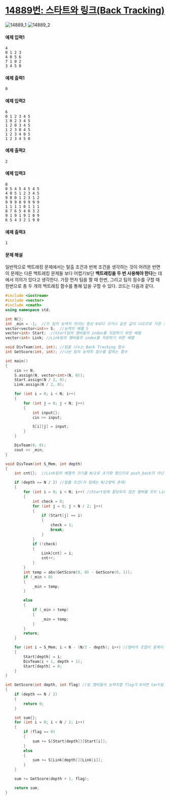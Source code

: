 # [14889번: 스타트와 링크(Back Tracking)](https://www.acmicpc.net/problem/14889)
![14889_1](https://user-images.githubusercontent.com/119858743/214592050-1d0b109f-8d93-4c89-8db4-8fd63efd8af8.PNG)
![14889_2](https://user-images.githubusercontent.com/119858743/214592057-ce9b4e3b-9a43-446b-a17f-0978b8e58e5f.PNG)
#### 예제 입력1
```
4
0 1 2 3
4 0 5 6
7 1 0 2
3 4 5 0
```
#### 예제 출력1
```
0
```
#### 예제 입력2
```
6
0 1 2 3 4 5
1 0 2 3 4 5
1 2 0 3 4 5
1 2 3 0 4 5
1 2 3 4 0 5
1 2 3 4 5 0
```
#### 예제 출력2
```
2
```

#### 예제 입력3
```
8
0 5 4 5 4 5 4 5
4 0 5 1 2 3 4 5
9 8 0 1 2 3 1 2
9 9 9 0 9 9 9 9
1 1 1 1 0 1 1 1
8 7 6 5 4 0 3 2
9 1 9 1 9 1 0 9
6 5 4 3 2 1 9 0
```
#### 예제 출력3
```
1
```

#### 문제 해설
일반적으로 백트래킹 문제에서는 탈출 조건과 반복 조건을 생각하는 것이 어려운 반면 이 문제는 다른 백트래킹 문제들 보다 어렵기보단 **백트래킹을 두 번 사용해야 한다**는 데에서 의의가 있다고 생각한다. 가장 먼저 팀을 짤 때 한번, 그리고 팀의 점수를 구할 때 한번으로 총 두 개의 백트래킹 함수를 통해 답을 구할 수 있다. 코드는 다음과 같다.
```cpp
#include <iostream>
#include <vector>
#include <cmath>
using namespace std;

int N{};
int _min = -1;  //두 팀의 능력치 차이는 항상 0보다 크거나 같은 값이 나오므로 가장 초기의 값을 -1로 초기화한다.
vector<vector<int>> S;  //능력치 배열 S
vector<int> Start;  //Start팀의 멤버들의 index를 저장하기 위한 배열
vector<int> Link; //Link팀의 멤버들의 index를 저장하기 위한 배열

void DivTeam(int, int); //팀을 나누는 Back Tracking 함수
int GetScore(int, int); //나뉜 팀의 능력치 점수를 합하는 함수

int main()
{
	cin >> N;
	S.assign(N, vector<int>(N, 0));
	Start.assign(N / 2, 0);
	Link.assign(N / 2, 0);

	for (int i = 0; i < N; i++)
	{
		for (int j = 0; j < N; j++)
		{
			int input{};
			cin >> input;

			S[i][j] = input;
		}
	}

	DivTeam(0, 0);
	cout << _min;
}

void DivTeam(int S_Mem, int depth)
{	
	int cnt{};  //Link팀의 배열의 크기를 N/2로 초기화 했으므로 push_back이 아닌 index에 직접 접근하여 값을 입력하기 위해서 count를 하기 위한 변수

	if (depth == N / 2) //탈출 조건(각 팀에는 N/2명씩 존재)
	{	
		for (int i = 0; i < N; i++) //Start팀에 할당되지 않은 멤버를 모두 Link팀으로 할당하기 위한 
		{
			int check = 0;
			for (int j = 0; j < N / 2; j++)
			{
				if (Start[j] == i)
				{
					check = 1;
					break;
				}
			}
			if (!check)
			{	
				Link[cnt] = i;
				cnt++;
			}
		}
		int temp = abs(GetScore(0, 0) - GetScore(0, 1));
		if (_min < 0)
		{
			_min = temp;
		}

		else
		{
			if (_min > temp)
			{
				_min = temp;
			}
		}
		return;
	}

	for (int i = S_Mem; i < N - (N/2 - depth); i++) //멤버의 조합이 중복이 되지 않도록 다음 멤버는 전 멤버보다 무조건 index가 크고, 남은 배열의 크기만큼 N에서 뺀 값만큼만 반복 해야한다.
	{	
		Start[depth] = i;
		DivTeam(i + 1, depth + 1);
		Start[depth] = 0;
	}
}

int GetScore(int depth, int flag) //팀 멤버들의 능력치합 flag가 0이면 tart팀 1이면 Link팀
{
	if (depth == N / 2)
	{
		return 0;
	}

	int sum{};
	for (int i = 0; i < N / 2; i++)
	{
		if (flag == 0)
		{	
			sum += S[Start[depth]][Start[i]];
		}
		else
		{
			sum += S[Link[depth]][Link[i]];
		}
	}

	sum += GetScore(depth + 1, flag);

	return sum;
}
```

